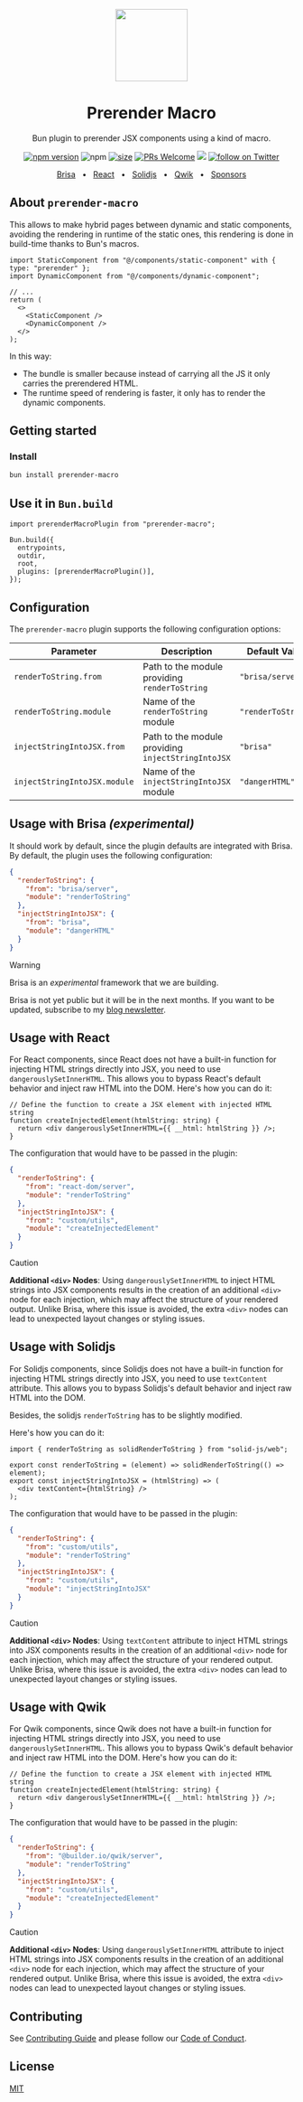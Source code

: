 <p align="center">
    <picture>
      <source media="(prefers-color-scheme: dark)" srcset="https://github.com/aralroca/prerender-macro/assets/13313058/d51dd094-5e0a-47c8-a7e0-0599feeea09f" height="128">
      <img src="https://github.com/aralroca/prerender-macro/assets/13313058/b73f8012-0dc2-4d96-aeda-b4a1b235cc9e" height="128">
    </picture>
    <h1 align="center">Prerender Macro</h1>
</p>

<p align="center">Bun plugin to prerender JSX components using a kind of macro.</p>

<div align="center">

[![npm version](https://badge.fury.io/js/prerender-macro.svg)](https://badge.fury.io/js/prerender-macro)
![npm](https://img.shields.io/npm/dw/prerender-macro)
[![size](https://img.shields.io/bundlephobia/minzip/prerender-macro)](https://bundlephobia.com/package/prerender-macro)
[![PRs Welcome][badge-prwelcome]][prwelcome]
<a href="https://github.com/aralroca/prerender-macro/actions?query=workflow%3ATest" alt="Tests status">
<img src="https://github.com/aralroca/prerender-macro/workflows/Test/badge.svg" /></a>
<a href="https://twitter.com/intent/follow?screen_name=aralroca">
<img src="https://img.shields.io/twitter/follow/aralroca?style=social&logo=x"
            alt="follow on Twitter"></a>

</div>

[badge-prwelcome]: https://img.shields.io/badge/PRs-welcome-brightgreen.svg?style=flat-square
[prwelcome]: http://makeapullrequest.com

<div align="center">
  <a href="#usage-with-brisa-experimental">Brisa</a>
  <span>&nbsp;&nbsp;•&nbsp;&nbsp;</span>
  <a href="#usage-with-react">React</a>
  <span>&nbsp;&nbsp;•&nbsp;&nbsp;</span>
  <a href="#usage-with-solidjs">Solidjs</a>
  <span>&nbsp;&nbsp;•&nbsp;&nbsp;</span>
  <a href="#usage-with-qwik">Qwik</a>
  <span>&nbsp;&nbsp;•&nbsp;&nbsp;</span>
  <a href="https://github.com/sponsors/aralroca">Sponsors</a>
  <br />
</div>

## About `prerender-macro`

This allows to make hybrid pages between dynamic and static components, avoiding the rendering in runtime of the static ones, this rendering is done in build-time thanks to Bun's macros.

```tsx
import StaticComponent from "@/components/static-component" with { type: "prerender" };
import DynamicComponent from "@/components/dynamic-component";

// ...
return (
  <>
    <StaticComponent />
    <DynamicComponent />
  </>
);
```

In this way:

- The bundle is smaller because instead of carrying all the JS it only carries the prerendered HTML.
- The runtime speed of rendering is faster, it only has to render the dynamic components.

## Getting started

### Install

```sh
bun install prerender-macro
```

## Use it in `Bun.build`

```tsx
import prerenderMacroPlugin from "prerender-macro";

Bun.build({
  entrypoints,
  outdir,
  root,
  plugins: [prerenderMacroPlugin()],
});
```

## Configuration

The `prerender-macro` plugin supports the following configuration options:

| Parameter                    | Description                                        | Default Value      |
| ---------------------------- | -------------------------------------------------- | ------------------ |
| `renderToString.from`        | Path to the module providing `renderToString`      | `"brisa/server"`   |
| `renderToString.module`      | Name of the `renderToString` module                | `"renderToString"` |
| `injectStringIntoJSX.from`   | Path to the module providing `injectStringIntoJSX` | `"brisa"`          |
| `injectStringIntoJSX.module` | Name of the `injectStringIntoJSX` module           | `"dangerHTML"`     |

## Usage with Brisa _(experimental)_

It should work by default, since the plugin defaults are integrated with Brisa. By default, the plugin uses the following configuration:

```json
{
  "renderToString": {
    "from": "brisa/server",
    "module": "renderToString"
  },
  "injectStringIntoJSX": {
    "from": "brisa",
    "module": "dangerHTML"
  }
}
```

> [!WARNING]
>
> Brisa is an _experimental_ framework that we are building.

Brisa is not yet public but it will be in the next months. If you want to be updated, subscribe to my [blog newsletter](https://aralroca.com/blog).

## Usage with React

For React components, since React does not have a built-in function for injecting HTML strings directly into JSX, you need to use `dangerouslySetInnerHTML`. This allows you to bypass React's default behavior and inject raw HTML into the DOM. Here's how you can do it:

```tsx
// Define the function to create a JSX element with injected HTML string
function createInjectedElement(htmlString: string) {
  return <div dangerouslySetInnerHTML={{ __html: htmlString }} />;
}
```

The configuration that would have to be passed in the plugin:

```json
{
  "renderToString": {
    "from": "react-dom/server",
    "module": "renderToString"
  },
  "injectStringIntoJSX": {
    "from": "custom/utils",
    "module": "createInjectedElement"
  }
}
```

> [!CAUTION]
>
> **Additional `<div>` Nodes**: Using `dangerouslySetInnerHTML` to inject HTML strings into JSX components results in the creation of an additional `<div>` node for each injection, which may affect the structure of your rendered output. Unlike Brisa, where this issue is avoided, the extra `<div>` nodes can lead to unexpected layout changes or styling issues.

## Usage with Solidjs

For Solidjs components, since Solidjs does not have a built-in function for injecting HTML strings directly into JSX, you need to use `textContent` attribute. This allows you to bypass Solidjs's default behavior and inject raw HTML into the DOM.

Besides, the solidjs `renderToString` has to be slightly modified.

Here's how you can do it:

```tsx
import { renderToString as solidRenderToString } from "solid-js/web";

export const renderToString = (element) => solidRenderToString(() => element);
export const injectStringIntoJSX = (htmlString) => (
  <div textContent={htmlString} />
);
```

The configuration that would have to be passed in the plugin:

```json
{
  "renderToString": {
    "from": "custom/utils",
    "module": "renderToString"
  },
  "injectStringIntoJSX": {
    "from": "custom/utils",
    "module": "injectStringIntoJSX"
  }
}
```

> [!CAUTION]
>
> **Additional `<div>` Nodes**: Using `textContent` attribute to inject HTML strings into JSX components results in the creation of an additional `<div>` node for each injection, which may affect the structure of your rendered output. Unlike Brisa, where this issue is avoided, the extra `<div>` nodes can lead to unexpected layout changes or styling issues.

## Usage with Qwik

For Qwik components, since Qwik does not have a built-in function for injecting HTML strings directly into JSX, you need to use `dangerouslySetInnerHTML`. This allows you to bypass Qwik's default behavior and inject raw HTML into the DOM. Here's how you can do it:

```tsx
// Define the function to create a JSX element with injected HTML string
function createInjectedElement(htmlString: string) {
  return <div dangerouslySetInnerHTML={{ __html: htmlString }} />;
}
```

The configuration that would have to be passed in the plugin:

```json
{
  "renderToString": {
    "from": "@builder.io/qwik/server",
    "module": "renderToString"
  },
  "injectStringIntoJSX": {
    "from": "custom/utils",
    "module": "createInjectedElement"
  }
}
```

> [!CAUTION]
>
> **Additional `<div>` Nodes**: Using `dangerouslySetInnerHTML` attribute to inject HTML strings into JSX components results in the creation of an additional `<div>` node for each injection, which may affect the structure of your rendered output. Unlike Brisa, where this issue is avoided, the extra `<div>` nodes can lead to unexpected layout changes or styling issues.

## Contributing

See [Contributing Guide](CONTRIBUTING.md) and please follow our [Code of Conduct](CODE_OF_CONDUCT.md).

## License

[MIT](LICENSE)
